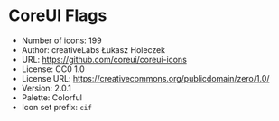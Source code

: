 # CoreUI Flags

- Number of icons: 199
- Author: creativeLabs Łukasz Holeczek
- URL: https://github.com/coreui/coreui-icons
- License: CC0 1.0
- License URL: https://creativecommons.org/publicdomain/zero/1.0/
- Version: 2.0.1
- Palette: Colorful
- Icon set prefix: `cif`
